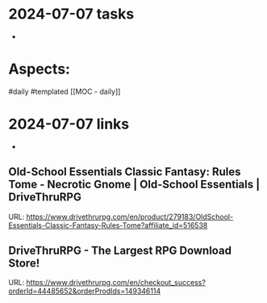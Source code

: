 
# 2024-07-07 tasks

- 

# Aspects:
#daily #templated
[[MOC - daily]]

# 2024-07-07 links
- 


## Old-School Essentials Classic Fantasy: Rules Tome - Necrotic Gnome | Old-School Essentials | DriveThruRPG
URL: https://www.drivethrurpg.com/en/product/279183/OldSchool-Essentials-Classic-Fantasy-Rules-Tome?affiliate_id=516538
## DriveThruRPG - The Largest RPG Download Store!
URL: https://www.drivethrurpg.com/en/checkout_success?orderId=44485652&orderProdIds=149346114
